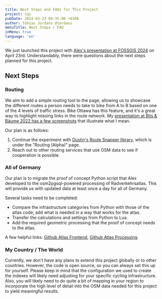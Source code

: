 ```yaml
---
title: Next Steps and FAQs for This Project
project: cqi
pubDate: 2024-03-23 09:35:00 +0100
author: Tobias Jordans @tordans
menuTitle: Next Steps / FAQ
inMenu: true
language: 'en'
---
```


We just launched this project with [Alex's presentation at FOSSGIS 2024](/cqi/posts/2024-01-01-cqi-fossgis-2024) on April 23rd. Understandably, there were questions about the next steps planned for this project.

## Next Steps

### Routing

We aim to add a simple routing tool to the page, allowing us to showcase the different routes a person needs to take to bike from A to B based on one of the 4 levels of traffic stress. Bike Ottawa has this feature, and it's a great way to highlight missing links in the route network. My [presentation at Bits & Bäume 2022 has a few screenshots](https://docs.google.com/presentation/d/1Qs99tKNtUpjwgFZm-bfvWZdgcFv40ZCDvpOyheag3H4/edit#slide=id.gff2be6f386_0_127) that illustrate what I mean.

Our plan is as follows:

1. Continue the experiment with [Dustin's Route Snapper library](https://github.com/dabreegster/route_snapper/), which is under the "Routing (Alpha)" page.
2. Reach out to other routing services that use OSM data to see if cooperation is possible.

### All of Germany

Our plan is to migrate the proof of concept Python script that Alex developed to the osm2pgsql-powered processing of Radverkehrsatlas. This will provide us with updated data at least once a day for all of Germany.

Several tasks need to be completed:

- Compare the infrastructure categories from Python with those of the atlas code; add what is needed in a way that works for the atlas.
- Transfer the calculations and settings from Python to Lua.
- Add the required geometric processing that the proof of concept needs to the atlas.

A few helpful links: [Github Atlas Frontend](https://github.com/FixMyBerlin/atlas-app), [Github Atlas Processing](https://github.com/FixMyBerlin/atlas-geo/tree/main/app/process).

### My Country / The World

Currently, we don't have any plans to extend this project globally or to other countries. However, the code is open source, so you can always set this up for yourself. Please keep in mind that the configuration we used to create the indexes will likely need adjusting for your specific cycling infrastructure. Also, you will likely need to do quite a bit of mapping in your region to incorporate the high level of detail into the OSM data needed for this project to yield meaningful results.
